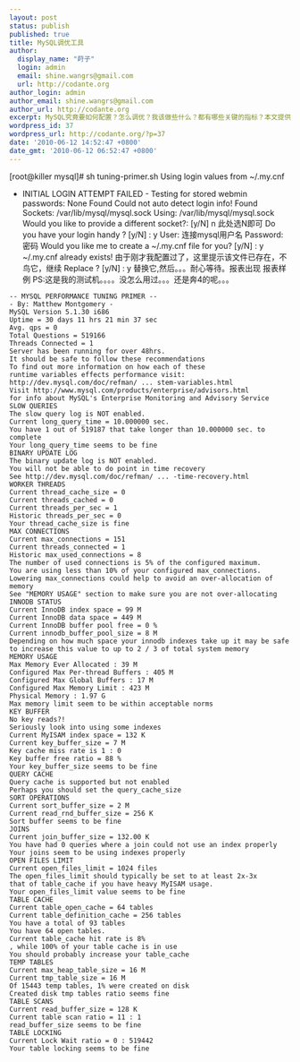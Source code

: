 ```yaml
---
layout: post
status: publish
published: true
title: MySQL调优工具
author:
  display_name: "莳子"
  login: admin
  email: shine.wangrs@gmail.com
  url: http://codante.org
author_login: admin
author_email: shine.wangrs@gmail.com
author_url: http://codante.org
excerpt: MySQL究竟要如何配置？怎么调优？我该做些什么？都有哪些关键的指标？本文提供了一个解决方案！
wordpress_id: 37
wordpress_url: http://codante.org/?p=37
date: '2010-06-12 14:52:47 +0800'
date_gmt: '2010-06-12 06:52:47 +0800'
---
```


[root@killer mysql]\# sh tuning-primer.sh
Using login values from ~/.my.cnf
- INITIAL LOGIN ATTEMPT FAILED -
Testing for stored webmin passwords:
None Found
Could not auto detect login info!
Found Sockets: /var/lib/mysql/mysql.sock
Using: /var/lib/mysql/mysql.sock
Would you like to provide a different socket?: [y/N] n  此处选N即可
Do you have your login handy ? [y/N] : y
User: 连接mysql用户名
Password: 密码
Would you like me to create a ~/.my.cnf file for you? [y/N] : y
~/.my.cnf already exists!  由于刚才我配置过了，这里提示该文件已存在，不鸟它，继续
Replace ? [y/N] : y     替换它,然后。。。耐心等待。报表出现
报表样例
PS:这是我的测试机。。。。没怎么用过。。。还是奔4的呢。。。

```code
-- MYSQL PERFORMANCE TUNING PRIMER --
- By: Matthew Montgomery -
MySQL Version 5.1.30 i686
Uptime = 30 days 11 hrs 21 min 37 sec
Avg. qps = 0
Total Questions = 519166
Threads Connected = 1
Server has been running for over 48hrs.
It should be safe to follow these recommendations
To find out more information on how each of these
runtime variables effects performance visit:
http://dev.mysql.com/doc/refman/ ... stem-variables.html
Visit http://www.mysql.com/products/enterprise/advisors.html
for info about MySQL's Enterprise Monitoring and Advisory Service
SLOW QUERIES
The slow query log is NOT enabled.
Current long_query_time = 10.000000 sec.
You have 1 out of 519187 that take longer than 10.000000 sec. to complete
Your long_query_time seems to be fine
BINARY UPDATE LOG
The binary update log is NOT enabled.
You will not be able to do point in time recovery
See http://dev.mysql.com/doc/refman/ ... -time-recovery.html
WORKER THREADS
Current thread_cache_size = 0
Current threads_cached = 0
Current threads_per_sec = 1
Historic threads_per_sec = 0
Your thread_cache_size is fine
MAX CONNECTIONS
Current max_connections = 151
Current threads_connected = 1
Historic max_used_connections = 8
The number of used connections is 5% of the configured maximum.
You are using less than 10% of your configured max_connections.
Lowering max_connections could help to avoid an over-allocation of memory
See "MEMORY USAGE" section to make sure you are not over-allocating
INNODB STATUS
Current InnoDB index space = 99 M
Current InnoDB data space = 449 M
Current InnoDB buffer pool free = 0 %
Current innodb_buffer_pool_size = 8 M
Depending on how much space your innodb indexes take up it may be safe
to increase this value to up to 2 / 3 of total system memory
MEMORY USAGE
Max Memory Ever Allocated : 39 M
Configured Max Per-thread Buffers : 405 M
Configured Max Global Buffers : 17 M
Configured Max Memory Limit : 423 M
Physical Memory : 1.97 G
Max memory limit seem to be within acceptable norms
KEY BUFFER
No key reads?!
Seriously look into using some indexes
Current MyISAM index space = 132 K
Current key_buffer_size = 7 M
Key cache miss rate is 1 : 0
Key buffer free ratio = 88 %
Your key_buffer_size seems to be fine
QUERY CACHE
Query cache is supported but not enabled
Perhaps you should set the query_cache_size
SORT OPERATIONS
Current sort_buffer_size = 2 M
Current read_rnd_buffer_size = 256 K
Sort buffer seems to be fine
JOINS
Current join_buffer_size = 132.00 K
You have had 0 queries where a join could not use an index properly
Your joins seem to be using indexes properly
OPEN FILES LIMIT
Current open_files_limit = 1024 files
The open_files_limit should typically be set to at least 2x-3x
that of table_cache if you have heavy MyISAM usage.
Your open_files_limit value seems to be fine
TABLE CACHE
Current table_open_cache = 64 tables
Current table_definition_cache = 256 tables
You have a total of 93 tables
You have 64 open tables.
Current table_cache hit rate is 8%
, while 100% of your table cache is in use
You should probably increase your table_cache
TEMP TABLES
Current max_heap_table_size = 16 M
Current tmp_table_size = 16 M
Of 15443 temp tables, 1% were created on disk
Created disk tmp tables ratio seems fine
TABLE SCANS
Current read_buffer_size = 128 K
Current table scan ratio = 11 : 1
read_buffer_size seems to be fine
TABLE LOCKING
Current Lock Wait ratio = 0 : 519442
Your table locking seems to be fine
```